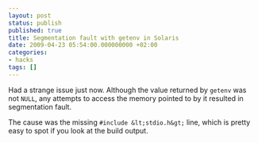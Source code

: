 ```yaml
---
layout: post
status: publish
published: true
title: Segmentation fault with getenv in Solaris
date: 2009-04-23 05:54:00.000000000 +02:00
categories:
- hacks
tags: []
---
```

Had a strange issue just now. Although the value returned by `getenv` was not `NULL`, any attempts to access the memory pointed to by it resulted in segmentation fault.

The cause was the missing `#include &lt;stdio.h&gt;` line, which is pretty easy to spot if you look at the build output.
